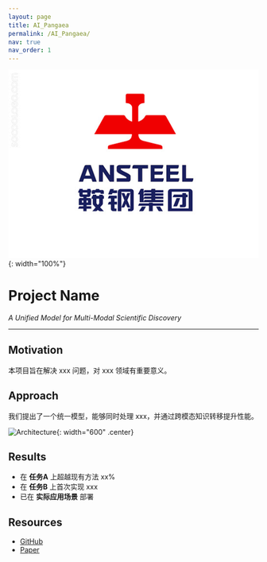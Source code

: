 ```yaml
---
layout: page
title: AI_Pangaea
permalink: /AI_Pangaea/
nav: true
nav_order: 1
---
```


![Project Banner](assets/img/angang.jpg){: width="100%"}

# Project Name
*A Unified Model for Multi-Modal Scientific Discovery*

---

## Motivation
本项目旨在解决 xxx 问题，对 xxx 领域有重要意义。

## Approach
我们提出了一个统一模型，能够同时处理 xxx，并通过跨模态知识转移提升性能。

![Architecture](/assets/img/arch.png){: width="600" .center}

## Results
- 在 **任务A** 上超越现有方法 xx%  
- 在 **任务B** 上首次实现 xxx  
- 已在 **实际应用场景** 部署  

## Resources
- [GitHub](https://github.com/xxx)  
- [Paper](https://arxiv.org/abs/xxx)  
